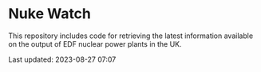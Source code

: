 # Nuke Watch

This repository includes code for retrieving the latest information available on the output of EDF nuclear power plants in the UK.

Last updated: 2023-08-27 07:07